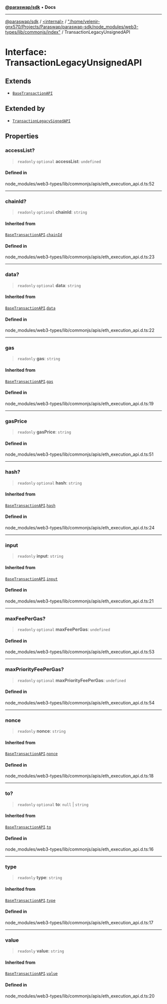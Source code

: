 [**@paraswap/sdk**](../../../../README.md) • **Docs**

***

[@paraswap/sdk](../../../../globals.md) / [\<internal\>](../../../README.md) / ["/home/velenir-gnx570/Projects/Paraswap/paraswap-sdk/node\_modules/web3-types/lib/commonjs/index"](../README.md) / TransactionLegacyUnsignedAPI

# Interface: TransactionLegacyUnsignedAPI

## Extends

- [`BaseTransactionAPI`](BaseTransactionAPI.md)

## Extended by

- [`TransactionLegacySignedAPI`](TransactionLegacySignedAPI.md)

## Properties

### accessList?

> `readonly` `optional` **accessList**: `undefined`

#### Defined in

node\_modules/web3-types/lib/commonjs/apis/eth\_execution\_api.d.ts:52

***

### chainId?

> `readonly` `optional` **chainId**: `string`

#### Inherited from

[`BaseTransactionAPI`](BaseTransactionAPI.md).[`chainId`](BaseTransactionAPI.md#chainid)

#### Defined in

node\_modules/web3-types/lib/commonjs/apis/eth\_execution\_api.d.ts:23

***

### data?

> `readonly` `optional` **data**: `string`

#### Inherited from

[`BaseTransactionAPI`](BaseTransactionAPI.md).[`data`](BaseTransactionAPI.md#data)

#### Defined in

node\_modules/web3-types/lib/commonjs/apis/eth\_execution\_api.d.ts:22

***

### gas

> `readonly` **gas**: `string`

#### Inherited from

[`BaseTransactionAPI`](BaseTransactionAPI.md).[`gas`](BaseTransactionAPI.md#gas)

#### Defined in

node\_modules/web3-types/lib/commonjs/apis/eth\_execution\_api.d.ts:19

***

### gasPrice

> `readonly` **gasPrice**: `string`

#### Defined in

node\_modules/web3-types/lib/commonjs/apis/eth\_execution\_api.d.ts:51

***

### hash?

> `readonly` `optional` **hash**: `string`

#### Inherited from

[`BaseTransactionAPI`](BaseTransactionAPI.md).[`hash`](BaseTransactionAPI.md#hash)

#### Defined in

node\_modules/web3-types/lib/commonjs/apis/eth\_execution\_api.d.ts:24

***

### input

> `readonly` **input**: `string`

#### Inherited from

[`BaseTransactionAPI`](BaseTransactionAPI.md).[`input`](BaseTransactionAPI.md#input)

#### Defined in

node\_modules/web3-types/lib/commonjs/apis/eth\_execution\_api.d.ts:21

***

### maxFeePerGas?

> `readonly` `optional` **maxFeePerGas**: `undefined`

#### Defined in

node\_modules/web3-types/lib/commonjs/apis/eth\_execution\_api.d.ts:53

***

### maxPriorityFeePerGas?

> `readonly` `optional` **maxPriorityFeePerGas**: `undefined`

#### Defined in

node\_modules/web3-types/lib/commonjs/apis/eth\_execution\_api.d.ts:54

***

### nonce

> `readonly` **nonce**: `string`

#### Inherited from

[`BaseTransactionAPI`](BaseTransactionAPI.md).[`nonce`](BaseTransactionAPI.md#nonce)

#### Defined in

node\_modules/web3-types/lib/commonjs/apis/eth\_execution\_api.d.ts:18

***

### to?

> `readonly` `optional` **to**: `null` \| `string`

#### Inherited from

[`BaseTransactionAPI`](BaseTransactionAPI.md).[`to`](BaseTransactionAPI.md#to)

#### Defined in

node\_modules/web3-types/lib/commonjs/apis/eth\_execution\_api.d.ts:16

***

### type

> `readonly` **type**: `string`

#### Inherited from

[`BaseTransactionAPI`](BaseTransactionAPI.md).[`type`](BaseTransactionAPI.md#type)

#### Defined in

node\_modules/web3-types/lib/commonjs/apis/eth\_execution\_api.d.ts:17

***

### value

> `readonly` **value**: `string`

#### Inherited from

[`BaseTransactionAPI`](BaseTransactionAPI.md).[`value`](BaseTransactionAPI.md#value)

#### Defined in

node\_modules/web3-types/lib/commonjs/apis/eth\_execution\_api.d.ts:20
